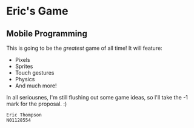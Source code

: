 # Eric's Game
## Mobile Programming

This is going to be the *greatest* game of all time! It will feature:

* Pixels
* Sprites
* Touch gestures
* Physics
* And much more!

In all seriousnes, I'm still flushing out some game ideas, so I'll take the -1 mark for the proposal. :)

```
Eric Thompson
N01128554
```